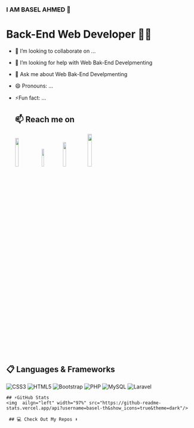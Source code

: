 ###  I AM BASEL AHMED 👋
# Back-End Web Developer 👨‍💻

- 👯 I’m looking to collaborate on ...
- 🤔 I’m looking for help with  Web Bak-End Develpmenting
- 💬 Ask me about  Web Bak-End Develpmenting
- 😄 Pronouns: ...
-  ⚡Fun fact: ... 
    ## 📫 Reach me on
   
     <img  ailgn="left" width="14%" src="https://img.shields.io/badge/linkedin-%230077B5.svg?style=for-the-badge&logo=linkedin&logoColor=white"/>
     <img  ailgn="left" width="11%" src="https://img.shields.io/badge/Gmail-D14836?style=for-the-badge&logo=gmail&logoColor=white"/>
     <img  ailgn="left" width="13%" src="https://img.shields.io/badge/Twitter-%231DA1F2.svg?style=for-the-badge&logo=Twitter&logoColor=white"/>
     <img  ailgn="left" width="15%" src="https://img.shields.io/badge/Facebook-%231877F2.svg?style=for-the-badge&logo=Facebook&logoColor=white"/>
    
  ## 📋 Languages & Frameworks
  ![CSS3](https://img.shields.io/badge/css3-%231572B6.svg?style=for-the-badge&logo=css3&logoColor=white)
  ![HTML5](https://img.shields.io/badge/html5-%23E34F26.svg?style=for-the-badge&logo=html5&logoColor=white)
  ![Bootstrap](https://img.shields.io/badge/bootstrap-%23563D7C.svg?style=for-the-badge&logo=bootstrap&logoColor=white)
  ![PHP](https://img.shields.io/badge/php-%23777BB4.svg?style=for-the-badge&logo=php&logoColor=white)
  ![MySQL](https://img.shields.io/badge/mysql-%2300f.svg?style=for-the-badge&logo=mysql&logoColor=white)
  ![Laravel](https://img.shields.io/badge/laravel-%23FF2D20.svg?style=for-the-badge&logo=laravel&logoColor=white)
 

    
  
    ## ⚡GitHub Stats
    <img  ailgn="left" width="97%" src="https://github-readme-stats.vercel.app/api?username=basel-th&show_icons=true&theme=dark"/>
  
     ## 💻 Check Out My Repos ⬇️
     
  
   
     
   
    
  
